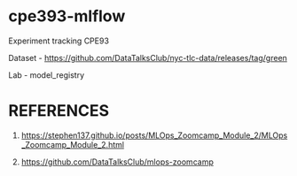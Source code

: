 # cpe393-mlflow
Experiment tracking CPE93

Dataset - https://github.com/DataTalksClub/nyc-tlc-data/releases/tag/green

Lab - model_registry

# REFERENCES

1. https://stephen137.github.io/posts/MLOps_Zoomcamp_Module_2/MLOps_Zoomcamp_Module_2.html

2. https://github.com/DataTalksClub/mlops-zoomcamp

